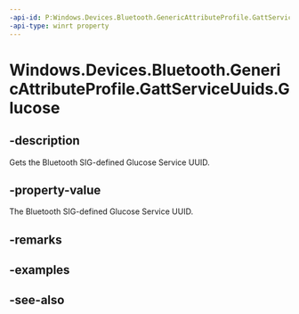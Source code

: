 ```yaml
---
-api-id: P:Windows.Devices.Bluetooth.GenericAttributeProfile.GattServiceUuids.Glucose
-api-type: winrt property
---
```


<!-- Property syntax
public System.Guid Glucose { get; }
-->

# Windows.Devices.Bluetooth.GenericAttributeProfile.GattServiceUuids.Glucose

## -description
Gets the Bluetooth SIG-defined Glucose Service UUID.

## -property-value
The Bluetooth SIG-defined Glucose Service UUID.

## -remarks

## -examples

## -see-also
